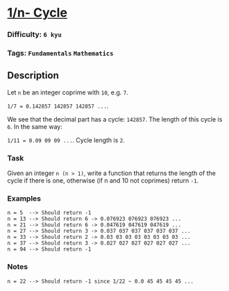 # [1/n- Cycle](https://www.codewars.com/kata/5a057ec846d843c81a0000ad)

### Difficulty: `6 kyu`

### Tags: `Fundamentals` `Mathematics`

## Description

Let `n` be an integer coprime with `10`, e.g. `7`.

`1/7 = 0.142857 142857 142857 ...`.

We see that the decimal part has a cycle: `142857`. The length of this cycle is `6`. In the same way:

`1/11 = 0.09 09 09 ...`. Cycle length is `2`.

### Task
Given an integer `n (n > 1)`, write a function that returns the length of the cycle if there is one, otherwise (if n and 10 not coprimes) return `-1`.

### Examples

```
n = 5  --> Should return -1
n = 13 --> Should return 6 -> 0.076923 076923 076923 ...
n = 21 --> Should return 6 -> 0.047619 047619 047619 ...
n = 27 --> Should return 3 -> 0.037 037 037 037 037 037 ...
n = 33 --> Should return 2 -> 0.03 03 03 03 03 03 03 03 ...
n = 37 --> Should return 3 -> 0.027 027 027 027 027 027 ...
n = 94 --> Should return -1 
```

### Notes

```
n = 22 --> Should return -1 since 1/22 ~ 0.0 45 45 45 45 ...
```